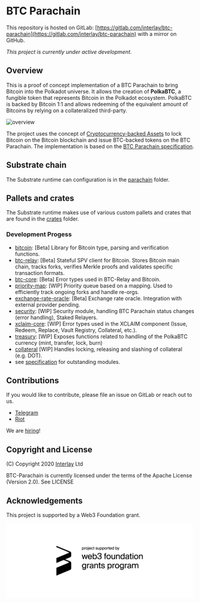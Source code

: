# BTC Parachain

This repository is hosted on GitLab: [https://gitlab.com/interlay/btc-parachain](https://gitlab.com/interlay/btc-parachain) with a mirror on GitHub.

*This project is currently under active development*. 

## Overview

This is a proof of concept implementation of a BTC Parachain to bring Bitcoin into the Polkadot universe.
It allows the creation of **PolkaBTC**, a fungible token that represents Bitcoin in the Polkadot ecosystem.
PolkaBTC is backed by Bitcoin 1:1 and allows redeeming of the equivalent amount of Bitcoins by relying on a collateralized third-party.

![overview](https://interlay.gitlab.io/polkabtc-spec/_images/overview.png "BTC Parachain Overview")

The project uses the concept of [Cryptocurrency-backed Assets](https://xclaim.io) to lock Bitcoin on the Bitcoin blockchain and issue BTC-backed tokens on the BTC Parachain.
The implementation is based on the [BTC Parachain specification](https://interlay.gitlab.io/polkabtc-spec/).


## Substrate chain

The Substrate runtime can configuration is in the [parachain](./parachain) folder.

## Pallets and crates

The Substrate runtime makes use of various custom pallets and crates that are found in the [crates](./crates) folder.

### Development Progess

- [bitcoin](crates/bitcoin): [Beta] Library for Bitcoin type, parsing and verification functions.
- [btc-relay](creates/btc-relay): [Beta] Stateful SPV client for Bitcoin. Stores Bitcoin main chain, tracks forks, verifies Merkle proofs and validates specific transaction formats. 
- [btc-core](crates/btc-core):  [Beta] Error types used in BTC-Relay and Bitcoin.
- [priority-map](crates/priority-map): [WIP] Priority queue based on a mapping. Used to efficiently track ongoing forks and handle re-orgs.
- [exchange-rate-oracle](crates/exchange-rate-oracle): [Beta] Exchange rate oracle. Integration with external provider pending.
- [security](crates/security): [WIP] Security module, handling BTC Parachain status changes (error handling), Staked Relayers.
- [xclaim-core](crates/xclaim-core): [WIP] Error types used in the XCLAIM component (Issue, Redeem, Replace, Vault Registry, Collateral, etc.).
- [treasury](crates/treasury): [WIP] Exposes functions related to handling of the PolkaBTC currency (mint, transfer, lock, burn)
- [collateral](crates/collateral) [WIP] Handles locking, releasing and slashing of collateral (e.g. DOT). 
- see [specification](https://interlay.gitlab.io/polkabtc-spec/index.html) for outstanding modules.


## Contributions

If you would like to contribute, please file an issue on GitLab or reach out to us.

- [Telegram](https://t.me/joinchat/G9FaYhNbJK9v-6DN3IyhJw)
- [Riot](https://matrix.to/#/!nZablWWaicZyVTWyZk:matrix.org?via=matrix.org)

We are [hiring](https://www.interlay.io/careers/)!

## Copyright and License

(C) Copyright 2020 [Interlay](https://www.interlay.io) Ltd

BTC-Parachain is currently licensed under the terms of the Apache License (Version 2.0). See LICENSE


## Acknowledgements

This project is supported by a Web3 Foundation grant. 

[<img src="/docs/web3_foundation_grants_badge_black.png" width="500">](/docs/web3_foundation_grants_badge_black.png)


